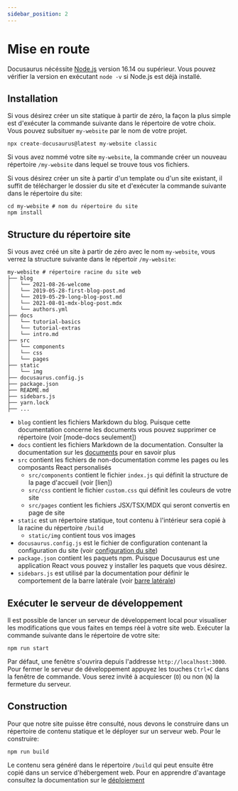 ```yaml
---
sidebar_position: 2
---
```


# Mise en route

Docusaurus nécéssite [Node.js](https://nodejs.org/en/download/) version 16.14 ou supérieur. Vous pouvez vérifier la version en exécutant `node -v` si Node.js est déjà installé.

## Installation

Si vous désirez créer un site statique à partir de zéro, la façon la plus simple est d'exécuter la commande suivante dans le répertoire de votre choix. Vous pouvez subsituer `my-website` par le nom de votre projet.

```
npx create-docusaurus@latest my-website classic
```

Si vous avez nommé votre site `my-website`, la commande créer un nouveau répertoire `/my-website` dans lequel se trouve tous vos fichiers.

Si vous désirez créer un site à partir d'un template ou d'un site existant, il suffit de télécharger le dossier du site et d'exécuter la commande suivante dans le répertoire du site:

```
cd my-website # nom du répertoire du site
npm install
```

## Structure du répertoire site

Si vous avez créé un site à partir de zéro avec le nom `my-website`, vous verrez la structure suivante dans le répertoir `/my-website`:

```
my-website # répertoire racine du site web
├── blog
│   └── 2021-08-26-welcome
│   └── 2019-05-28-first-blog-post.md
│   └── 2019-05-29-long-blog-post.md
│   └── 2021-08-01-mdx-blog-post.mdx
│   └── authors.yml
├── docs
│   └── tutorial-basics
│   └── tutorial-extras
│   └── intro.md
├── src
│   └── components
│   └── css
│   └── pages
├── static
│   └── img
├── docusaurus.config.js
├── package.json
├── README.md
├── sidebars.js
├── yarn.lock
├── ...
```

- `blog` contient les fichiers Markdown du blog. Puisque cette documentation concerne les documents vous pouvez supprimer ce répertoire (voir [mode-docs seulement]) 
- `docs` contient les fichiers Markdown de la documentation. Consulter la documentation sur les [documents](../intro.md) pour en savoir plus
- `src` contient les fichiers de non-documentation comme les pages ou les composants React personalisés
    - `src/components` contient le fichier `index.js` qui définit la structure de la page d'accueil (voir [lien])
    - `src/css` contient le fichier `custom.css` qui définit les couleurs de votre site
    - `src/pages` contient les fichiers JSX/TSX/MDX qui seront convertis en page de site
- `static` est un répertoire statique, tout contenu à l'intérieur sera copié à la racine du répertoire `/build`
    - `static/img` contient tous vos images 
- `docusaurus.config.js` est le fichier de configuration contenant la configuration du site (voir [configuration du site](./configuration.md))
- `package.json` contient les paquets npm. Puisque Docusaurus est une application React vous pouvez y installer les paquets que vous désirez.
- `sidebars.js` est utilisé par la documentation pour définir le comportement de la barre latérale (voir [barre latérale](../info-doc/docs-sidebars.md))

## Exécuter le serveur de développement

Il est possible de lancer un serveur de développement local pour visualiser les modifications que vous faites en temps réel à votre site web. Exécuter la commande suivante dans le répertoire de votre site:

```
npm run start
```

Par défaut, une fenêtre s'ouvrira depuis l'addresse `http://localhost:3000`. Pour fermer le serveur de développement appuyez les touches `Ctrl+C` dans la fenêtre de commande. Vous serez invité à acquiescer (`O`) ou non (`N`) la fermeture du serveur.

## Construction

Pour que notre site puisse être consulté, nous devons le construire dans un répertoire de contenu statique et le déployer sur un serveur web. Pour le construire:

```
npm run build
```

Le contenu sera généré dans le répertoire `/build` qui peut ensuite être copié dans un service d'hébergement web. Pour en apprendre d'avantage consultez la documentation sur le [déploiement](../deploy/deploy.md)